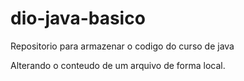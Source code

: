 # dio-java-basico

Repositorio para armazenar o codigo do curso de java

Alterando o conteudo de um arquivo de forma local.
